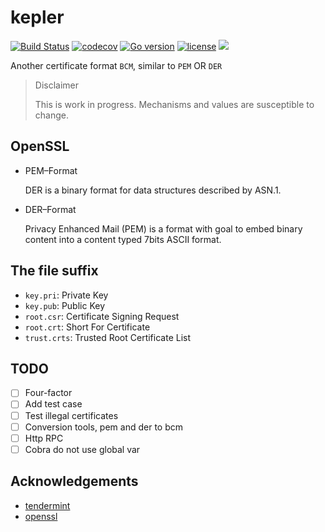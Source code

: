 # kepler

[![Build Status](https://travis-ci.org/QOSGroup/kepler.svg?branch=master)](https://travis-ci.org/QOSGroup/kepler)
[![codecov](https://codecov.io/gh/QOSGroup/kepler/branch/master/graph/badge.svg)](https://codecov.io/gh/QOSGroup/kepler)
[![Go version](https://img.shields.io/badge/go-1.11.0-blue.svg)](https://github.com/moovweb/gvm)
[![license](https://img.shields.io/github/license/QOSGroup/kepler.svg)](https://github.com/QOSGroup/kepler/blob/master/LICENSE)
[![](https://tokei.rs/b1/github/QOSGroup/kepler?category=lines)](https://github.com/QOSGroup/kepler)

Another certificate format `BCM`, similar to `PEM` OR `DER`

> Disclaimer
>
> This is work in progress. Mechanisms and values are susceptible to change.

## OpenSSL

* PEM–Format
  
  DER is a binary format for data structures described by ASN.1.

* DER–Format

  Privacy Enhanced Mail (PEM) is a format with goal to embed binary content into a content typed 7bits ASCII format.
  
## The file suffix

* `key.pri`: Private Key
* `key.pub`: Public Key
* `root.csr`: Certificate Signing Request
* `root.crt`: Short For Certificate
* `trust.crts`: Trusted Root Certificate List


## TODO
 
 - [ ] Four-factor
 - [ ] Add test case
 - [ ] Test illegal certificates
 - [ ] Conversion tools, pem and der to bcm 
 - [ ] Http RPC
 - [ ] Cobra do not use global var

## Acknowledgements

 * [tendermint](https://github.com/tendermint/tendermint)
 * [openssl](https://github.com/openssl/openssl)
